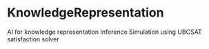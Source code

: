 # KnowledgeRepresentation
AI for knowledge representation 
Inference Simulation using UBCSAT satisfaction solver
